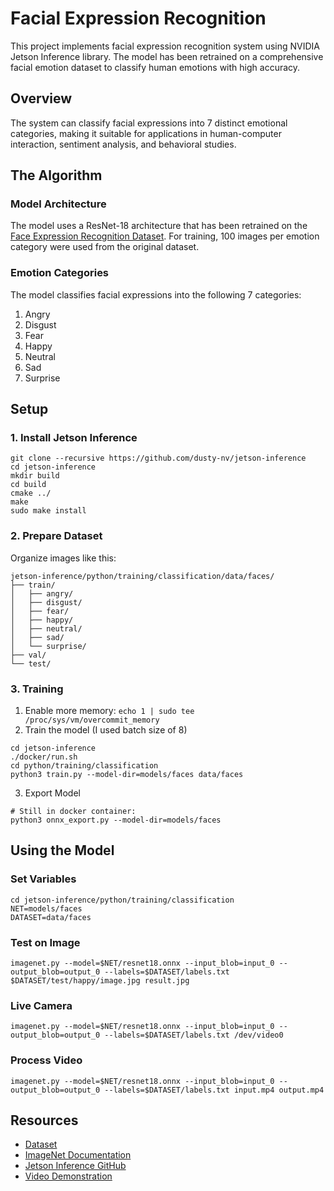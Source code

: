 # Facial Expression Recognition

This project implements facial expression recognition system using NVIDIA Jetson Inference library. The model has been retrained on a comprehensive facial emotion dataset to classify human emotions with high accuracy.

## Overview

The system can classify facial expressions into 7 distinct emotional categories, making it suitable for applications in human-computer interaction, sentiment analysis, and behavioral studies.

## The Algorithm

### Model Architecture

The model uses a ResNet-18 architecture that has been retrained on the [Face Expression Recognition Dataset](https://www.kaggle.com/datasets/jonathanoheix/face-expression-recognition-dataset?resource=download). For training, 100 images per emotion category were used from the original dataset.

### Emotion Categories

The model classifies facial expressions into the following 7 categories:

1. Angry
2. Disgust
3. Fear
4. Happy
5. Neutral
6. Sad
7. Surprise

## Setup

### 1. Install Jetson Inference

```
git clone --recursive https://github.com/dusty-nv/jetson-inference
cd jetson-inference
mkdir build
cd build
cmake ../
make
sudo make install
```

### 2. Prepare Dataset

Organize images like this:
```
jetson-inference/python/training/classification/data/faces/
├── train/
│   ├── angry/
│   ├── disgust/
│   ├── fear/
│   ├── happy/
│   ├── neutral/
│   ├── sad/
│   └── surprise/
├── val/
└── test/

```

### 3. Training

1. Enable more memory: `echo 1 | sudo tee /proc/sys/vm/overcommit_memory`
2. Train the model (I used batch size of 8)
  ```
  cd jetson-inference
  ./docker/run.sh
  cd python/training/classification
  python3 train.py --model-dir=models/faces data/faces
  ```
3. Export Model
  ```
  # Still in docker container:
  python3 onnx_export.py --model-dir=models/faces
  ```

## Using the Model

### Set Variables
```
cd jetson-inference/python/training/classification
NET=models/faces
DATASET=data/faces
```

### Test on Image
```
imagenet.py --model=$NET/resnet18.onnx --input_blob=input_0 --output_blob=output_0 --labels=$DATASET/labels.txt $DATASET/test/happy/image.jpg result.jpg
```

### Live Camera
```
imagenet.py --model=$NET/resnet18.onnx --input_blob=input_0 --output_blob=output_0 --labels=$DATASET/labels.txt /dev/video0
```

### Process Video
```
imagenet.py --model=$NET/resnet18.onnx --input_blob=input_0 --output_blob=output_0 --labels=$DATASET/labels.txt input.mp4 output.mp4
```

## Resources
* [Dataset](https://www.kaggle.com/datasets/jonathanoheix/face-expression-recognition-dataset?resource=download)
* [ImageNet Documentation](https://github.com/dusty-nv/jetson-inference/blob/master/docs/imagenet-console-2.md)
* [Jetson Inference GitHub](https://github.com/dusty-nv/jetson-inference)
* [Video Demonstration](link)
